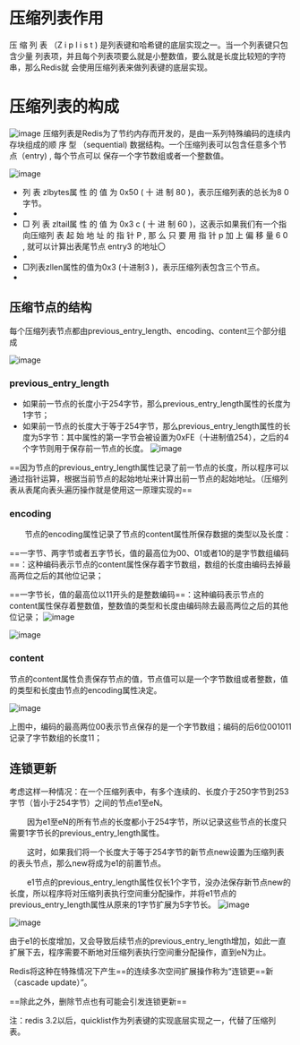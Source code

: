 # 压缩列表作用
压 缩 列 表 （Z i p l i s t ) 是列表键和哈希键的底层实现之一。当一个列表键只包含少量 列表项，并且每个列表项要么就是小整数值，要么就是长度比较短的字符串，那么Redis就 会使用压缩列表来做列表键的底层实现。

#  压缩列表的构成
![image](https://images2017.cnblogs.com/blog/960295/201801/960295-20180105111959721-165447256.png)
压缩列表是Redis为了节约内存而开发的，是由一系列特殊编码的连续内存块组成的顺 序 型 （sequential) 数据结构。一个压缩列表可以包含任意多个节点（entry) , 每个节点可以 保存一个字节数组或者一个整数值。

![image](https://img-blog.csdn.net/20180805102854728?watermark/2/text/aHR0cHM6Ly9ibG9nLmNzZG4ubmV0L3dqYjEyMDQ=/font/5a6L5L2T/fontsize/400/fill/I0JBQkFCMA==/dissolve/70)

- 列 表 zlbytes属 性 的 值 为 0x50 ( 十 进 制 80 )，表示压缩列表的总长为8 0 字节。 
- 
- □ 列 表 zltail属 性 的 值 为 0x3 c ( 十 进 制 60 )，这表示如果我们有一个指向压缩列 表 起 始 地 址 的 指 针 P , 那 么 只 要 用 指 针 p 加 上 偏 移 量 6 0 , 就可以计算出表尾节点 entry3 的地址〇 
- 
- □列表zllen属性的值为0x3 (十进制3 )，表示压缩列表包含三个节点。
- 
## 压缩节点的结构 
 每个压缩列表节点都由previous_entry_length、encoding、content三个部分组成

![image](https://img-blog.csdn.net/2018080510330979?watermark/2/text/aHR0cHM6Ly9ibG9nLmNzZG4ubmV0L3dqYjEyMDQ=/font/5a6L5L2T/fontsize/400/fill/I0JBQkFCMA==/dissolve/70)

### previous_entry_length
- 如果前一节点的长度小于254字节，那么previous_entry_length属性的长度为1字节；
- 如果前一节点的长度大于等于254字节，那么previous_entry_length属性的长度为5字节：其中属性的第一字节会被设置为0xFE（十进制值254），之后的4个字节则用于保存前一节点的长度。
![image](https://img-blog.csdn.net/20180805103409725?watermark/2/text/aHR0cHM6Ly9ibG9nLmNzZG4ubmV0L3dqYjEyMDQ=/font/5a6L5L2T/fontsize/400/fill/I0JBQkFCMA==/dissolve/70)


==因为节点的previous_entry_length属性记录了前一节点的长度，所以程序可以通过指针运算，根据当前节点的起始地址来计算出前一节点的起始地址。（压缩列表从表尾向表头遍历操作就是使用这一原理实现的==

###  encoding
       节点的encoding属性记录了节点的content属性所保存数据的类型以及长度：

==一字节、两字节或者五字节长，值的最高位为00、01或者10的是字节数组编码==：这种编码表示节点的content属性保存着字节数组，数组的长度由编码去掉最高两位之后的其他位记录；

==一字节长，值的最高位以11开头的是整数编码==：这种编码表示节点的content属性保存着整数值，整数值的类型和长度由编码除去最高两位之后的其他位记录；
![image](https://img-blog.csdn.net/20180805103559114?watermark/2/text/aHR0cHM6Ly9ibG9nLmNzZG4ubmV0L3dqYjEyMDQ=/font/5a6L5L2T/fontsize/400/fill/I0JBQkFCMA==/dissolve/70)



![image](https://img-blog.csdn.net/20180805103547834?watermark/2/text/aHR0cHM6Ly9ibG9nLmNzZG4ubmV0L3dqYjEyMDQ=/font/5a6L5L2T/fontsize/400/fill/I0JBQkFCMA==/dissolve/70)

### content
 节点的content属性负责保存节点的值，节点值可以是一个字节数组或者整数，值的类型和长度由节点的encoding属性决定。
  
![image](https://img-blog.csdn.net/20180805104859209?watermark/2/text/aHR0cHM6Ly9ibG9nLmNzZG4ubmV0L3dqYjEyMDQ=/font/5a6L5L2T/fontsize/400/fill/I0JBQkFCMA==/dissolve/70)


上图中，编码的最高两位00表示节点保存的是一个字节数组；编码的后6位001011记录了字节数组的长度11；

## 连锁更新
考虑这样一种情况：在一个压缩列表中，有多个连续的、长度介于250字节到253字节（皆小于254字节）之间的节点e1至eN。

        因为e1至eN的所有节点的长度都小于254字节，所以记录这些节点的长度只需要1字节长的previous_entry_length属性。

        这时，如果我们将一个长度大于等于254字节的新节点new设置为压缩列表的表头节点，那么new将成为e1的前置节点。



        e1节点的previous_entry_length属性仅长1个字节，没办法保存新节点new的长度，所以程序将对压缩列表执行空间重分配操作，并将e1节点的previous_entry_length属性从原来的1字节扩展为5字节长。
![image](https://img-blog.csdn.net/20180805105344197?watermark/2/text/aHR0cHM6Ly9ibG9nLmNzZG4ubmV0L3dqYjEyMDQ=/font/5a6L5L2T/fontsize/400/fill/I0JBQkFCMA==/dissolve/70)

![image](https://img-blog.csdn.net/20180805105344197?watermark/2/text/aHR0cHM6Ly9ibG9nLmNzZG4ubmV0L3dqYjEyMDQ=/font/5a6L5L2T/fontsize/400/fill/I0JBQkFCMA==/dissolve/70)

  由于e1的长度增加，又会导致后续节点的previous_entry_length增加，如此一直扩展下去，程序需要不断地对压缩列表执行空间重分配操作，直到eN为止。

 Redis将这种在特殊情况下产生==的连续多次空间扩展操作称为“连锁更==新（cascade update）”。
 
==除此之外，删除节点也有可能会引发连锁更新==

 注：redis 3.2以后，quicklist作为列表键的实现底层实现之一，代替了压缩列表。
 
 